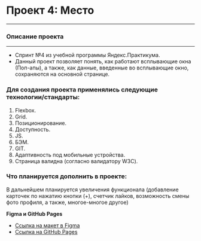 # Проект 4: Место
------
### Описание проекта
------
* Спринт №4 из учебной программы Яндекс.Практикума.
* Данный проект позволяет понять, как работают всплывающие окна (Поп-апы), а также, как данные, введенные во всплывающие окно, сохраняются на основной странице.  
### Для создания проекта применялись следующие технологии/стандарты:
1. Flexbox.
2. Grid.
3. Позиционирование.
4. Доступность.
5. JS.
6. БЭМ.
7. GIT.
8. Адаптивность под мобильные устройства.
9. Страница валидна (согласно валидатору W3C).

### Что планируется дополнить в проекте:
В дальнейшем планируется увеличения функционала (добавление карточек по нажатию кнопки (+), счетчик лайков, возможность смены фото профиля, а также, многое-многое другое)

**Figma и GitHub Pages**

* [Ссылка на макет в Figma](https://www.figma.com/file/StZjf8HnoeLdiXS7dYrLAh/JavaScript.-Sprint-4)
* [Ссылка на GitHub Pages](https://inextyp.github.io/mesto)
